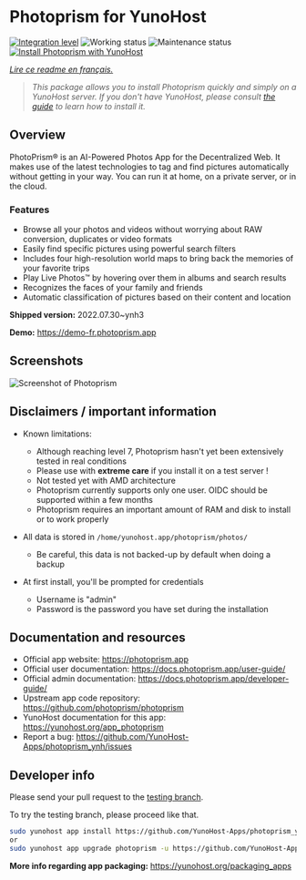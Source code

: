 <!--
N.B.: This README was automatically generated by https://github.com/YunoHost/apps/tree/master/tools/README-generator
It shall NOT be edited by hand.
-->

# Photoprism for YunoHost

[![Integration level](https://dash.yunohost.org/integration/photoprism.svg)](https://dash.yunohost.org/appci/app/photoprism) ![Working status](https://ci-apps.yunohost.org/ci/badges/photoprism.status.svg) ![Maintenance status](https://ci-apps.yunohost.org/ci/badges/photoprism.maintain.svg)  
[![Install Photoprism with YunoHost](https://install-app.yunohost.org/install-with-yunohost.svg)](https://install-app.yunohost.org/?app=photoprism)

*[Lire ce readme en français.](./README_fr.md)*

> *This package allows you to install Photoprism quickly and simply on a YunoHost server.
If you don't have YunoHost, please consult [the guide](https://yunohost.org/#/install) to learn how to install it.*

## Overview

PhotoPrism® is an AI-Powered Photos App for the Decentralized Web. It makes use of the latest technologies to tag and find pictures automatically without getting in your way. You can run it at home, on a private server, or in the cloud.

### Features

- Browse all your photos and videos without worrying about RAW conversion, duplicates or video formats
- Easily find specific pictures using powerful search filters
- Includes four high-resolution world maps to bring back the memories of your favorite trips
- Play Live Photos™ by hovering over them in albums and search results
- Recognizes the faces of your family and friends
- Automatic classification of pictures based on their content and location


**Shipped version:** 2022.07.30~ynh3


**Demo:** https://demo-fr.photoprism.app

## Screenshots

![Screenshot of Photoprism](./doc/screenshots/photoprism.jpg)

## Disclaimers / important information

* Known limitations:
    * Although reaching level 7, Photoprism hasn't yet been extensively tested in real conditions
    * Please use with **extreme care** if you install it on a test server !
    * Not tested yet with AMD architecture
    * Photoprism currently supports only one user. OIDC should be supported within a few months
    * Photoprism requires an important amount of RAM and disk to install or to work properly

* All data is stored in `/home/yunohost.app/photoprism/photos/`
    * Be careful, this data is not backed-up by default when doing a backup

* At first install, you'll be prompted for credentials
    * Username is "admin"
    * Password is the password you have set during the installation

## Documentation and resources

* Official app website: <https://photoprism.app>
* Official user documentation: <https://docs.photoprism.app/user-guide/>
* Official admin documentation: <https://docs.photoprism.app/developer-guide/>
* Upstream app code repository: <https://github.com/photoprism/photoprism>
* YunoHost documentation for this app: <https://yunohost.org/app_photoprism>
* Report a bug: <https://github.com/YunoHost-Apps/photoprism_ynh/issues>

## Developer info

Please send your pull request to the [testing branch](https://github.com/YunoHost-Apps/photoprism_ynh/tree/testing).

To try the testing branch, please proceed like that.

``` bash
sudo yunohost app install https://github.com/YunoHost-Apps/photoprism_ynh/tree/testing --debug
or
sudo yunohost app upgrade photoprism -u https://github.com/YunoHost-Apps/photoprism_ynh/tree/testing --debug
```

**More info regarding app packaging:** <https://yunohost.org/packaging_apps>
